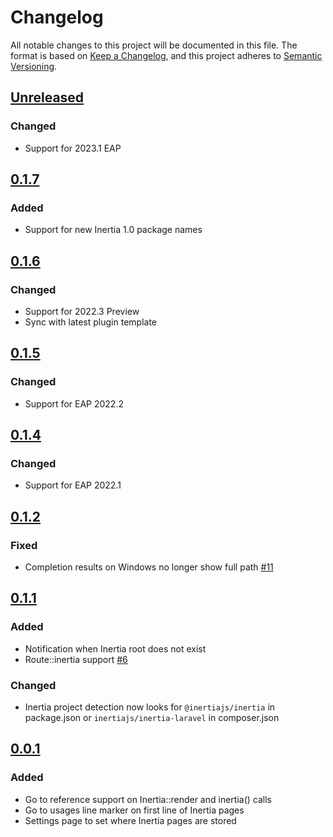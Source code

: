 # Changelog
All notable changes to this project will be documented in this file.
The format is based on [Keep a Changelog](https://keepachangelog.com/en/1.0.0/),
and this project adheres to [Semantic Versioning](https://semver.org/spec/v2.0.0.html).

## [Unreleased]
### Changed 
- Support for 2023.1 EAP

## [0.1.7]

### Added
- Support for new Inertia 1.0 package names

## [0.1.6]

### Changed
- Support for 2022.3 Preview
- Sync with latest plugin template

## [0.1.5]

### Changed
- Support for EAP 2022.2

## [0.1.4]

### Changed
- Support for EAP 2022.1

## [0.1.2]

### Fixed
- Completion results on Windows no longer show full path [#11](https://github.com/hailwood/idea-inertiajs-plugin/issues/11)

## [0.1.1]

### Added
- Notification when Inertia root does not exist
- Route::inertia support [#6](https://github.com/hailwood/idea-inertiajs-plugin/issues/6)

### Changed
- Inertia project detection now looks for `@inertiajs/inertia` in package.json or `inertiajs/inertia-laravel` in composer.json

## [0.0.1]

### Added
- Go to reference support on Inertia::render and inertia() calls
- Go to usages line marker on first line of Inertia pages
- Settings page to set where Inertia pages are stored

[Unreleased]: https://github.com/hailwood/idea-inertiajs-plugin/compare/v0.1.7...HEAD
[0.1.7]: https://github.com/hailwood/idea-inertiajs-plugin/compare/v0.1.6...v0.1.7
[0.1.6]: https://github.com/hailwood/idea-inertiajs-plugin/compare/v0.1.5...v0.1.6
[0.1.5]: https://github.com/hailwood/idea-inertiajs-plugin/compare/v0.1.4...v0.1.5
[0.1.4]: https://github.com/hailwood/idea-inertiajs-plugin/compare/v0.1.2...v0.1.4
[0.1.2]: https://github.com/hailwood/idea-inertiajs-plugin/compare/v0.1.1...v0.1.2
[0.1.1]: https://github.com/hailwood/idea-inertiajs-plugin/compare/v0.0.1...v0.1.1
[0.0.1]: https://github.com/hailwood/idea-inertiajs-plugin/commits/v0.0.1
